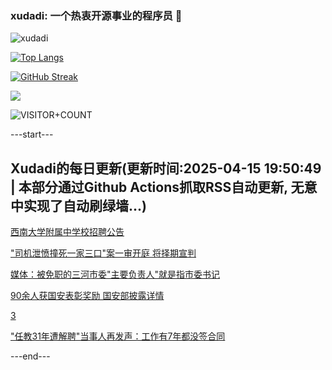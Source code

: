 ### xudadi: 一个热衷开源事业的程序员 👋

![xudadi](https://github-readme-stats-git-masterorgs-github-readme-stats-team.vercel.app/api?username=xudadi)

[![Top Langs](https://github-readme-stats.vercel.app/api/top-langs/?username=xudadi)](https://github.com/anuraghazra/github-readme-stats)

[![GitHub Streak](https://streak-stats.demolab.com?user=xudadi&locale=zh_Hans)](https://git.io/streak-stats)

![](https://raw.githubusercontent.com/xudadi/xudadi/main/assets/github-contribution-grid-snake.svg)

![VISITOR+COUNT](https://komarev.com/ghpvc/?username=xudadi&label=VISITOR+COUNT)


---start---

## Xudadi的每日更新(更新时间:2025-04-15 19:50:49 | 本部分通过Github Actions抓取RSS自动更新, 无意中实现了自动刷绿墙...)

[西南大学附属中学校招聘公告](https://www.gongkaoleida.com/article/2360114)

["司机泄愤撞死一家三口"案一审开庭 将择期宣判](https://m.163.com/news/article/JT6INHH40534A4SC.html)

[媒体：被免职的三河市委"主要负责人"就是指市委书记](https://m.163.com/news/article/JT6D8OG40514R9P4.html)

[90余人获国安表彰奖励 国安部披露详情](https://m.163.com/news/article/JT6EM3I00001899O.html)

[3](https://m.163.com/touch/news/sub/domestic)

["任教31年遭解聘"当事人再发声：工作有7年都没签合同](https://m.163.com/news/article/JT63TAU805345ARG.html)

---end---
